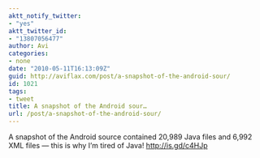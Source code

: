 ```yaml
---
aktt_notify_twitter:
- "yes"
aktt_twitter_id:
- "13807056477"
author: Avi
categories:
- none
date: "2010-05-11T16:13:09Z"
guid: http://aviflax.com/post/a-snapshot-of-the-android-sour/
id: 1021
tags:
- tweet
title: A snapshot of the Android sour…
url: /post/a-snapshot-of-the-android-sour/
---
```

A snapshot of the Android source contained 20,989 Java files and 6,992 XML files — this is why I&#8217;m tired of Java! <a href="http://is.gd/c4HJp" rel="nofollow">http://is.gd/c4HJp</a>